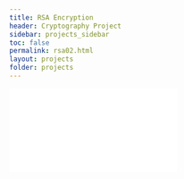 ```yaml
---
title: RSA Encryption
header: Cryptography Project
sidebar: projects_sidebar
toc: false
permalink: rsa02.html
layout: projects
folder: projects
---
```

<head>
<script>
  function resize(obj) {
    obj.style.height = obj.contentWindow.document.body.scrollHeight + 0 + 'px';
  }
</script>
</head>

<iframe src="pages/projects/rsa02_content.html"
        onload="resize(this)"
        frameborder="0"
        scrolling="no"/>

